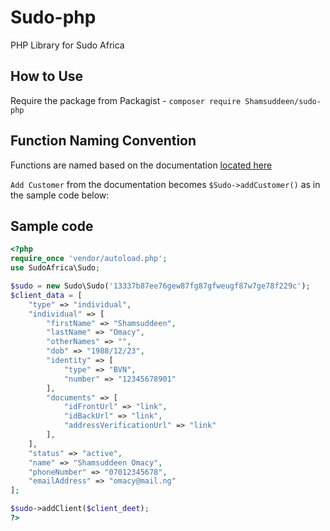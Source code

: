 # Sudo-php

PHP Library for Sudo Africa

## How to Use

Require the package from Packagist - `composer require Shamsuddeen/sudo-php`

## Function Naming Convention

Functions are named based on the documentation [located here](https://docs.sudo.africa)

`Add Customer` from the documentation becomes `$Sudo->addCustomer()` as in the sample code below:

## Sample code
  
```php
<?php
require_once 'vendor/autoload.php';
use SudoAfrica\Sudo;

$sudo = new Sudo\Sudo('13337b87ee76gew87fg87gfweugf87w7ge78f229c');
$client_data = [
	"type" => "individual",
  	"individual" => [
		"firstName" => "Shamsuddeen",
		"lastName" => "Omacy",
		"otherNames" => "",
		"dob" => "1988/12/23",
		"identity" => [
			"type" => "BVN",
			"number" => "12345678901"
		],
		"documents" => [
			"idFrontUrl" => "link",
			"idBackUrl" => "link",
			"addressVerificationUrl" => "link"
		],
	],
  	"status" => "active",
  	"name" => "Shamsuddeen Omacy",
  	"phoneNumber" => "07012345678",
  	"emailAddress" => "omacy@mail.ng"
];

$sudo->addClient($client_deet);
?>
 ```
